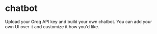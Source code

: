 # chatbot
Upload your Groq API key and build your own chatbot. You can add your own UI over it and customize it how you'd like.
